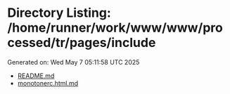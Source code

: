 # Directory Listing: /home/runner/work/www/www/processed/tr/pages/include
Generated on: Wed May  7 05:11:58 UTC 2025

- [README.md](README.md)
- [monotonerc.html.md](monotonerc.html.md)
